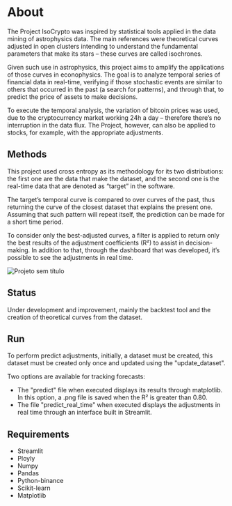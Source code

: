 # About

The Project IsoCrypto was inspired by statistical tools applied in the data mining of astrophysics data. The main references were theoretical curves adjusted in open clusters intending to understand the fundamental parameters that make its stars – these curves are called isochrones.

Given such use in astrophysics, this project aims to amplify the applications of those curves in econophysics. The goal is to analyze temporal series of financial data in real-time, verifying if those stochastic events are similar to others that occurred in the past (a search for patterns), and through that, to predict the price of assets to make decisions.

To execute the temporal analysis, the variation of bitcoin prices was used, due to the cryptocurrency market working 24h a day – therefore there’s no interruption in the data flux. The Project, however, can also be applied to stocks, for example, with the appropriate adjustments.

## **Methods**

This project used cross entropy as its methodology for its two distributions: the first one are the data that make the dataset, and the second one is the real-time data that are denoted as “target” in the software.

The target’s temporal curve is compared to over curves of the past, thus returning the curve of the closest dataset that explains the present one. Assuming that such pattern will repeat itself, the prediction can be made for a short time period.

To consider only the best-adjusted curves, a filter is applied to return only the best results of the adjustment coefficients (R²) to assist in decision-making. In addition to that, through the dashboard that was developed, it’s possible to see the adjustments in real time.

![Projeto sem título](https://user-images.githubusercontent.com/70342250/194788284-2a4a7232-ac86-40ac-9b1a-d25ba3853b53.gif)

## Status

Under development and improvement, mainly the backtest tool and the creation of theoretical curves from the dataset.

## Run

To perform predict adjustments, initially, a dataset must be created, this dataset must be created only once and updated using the "update_dataset".

Two options are available for tracking forecasts:

- The "predict" file when executed displays its results through matplotlib. In this option, a .png file is saved when the R² is greater than 0.80.
- The file "predict_real_time" when executed displays the adjustments in real time through an interface built in Streamlit.

## Requirements

- Streamlit
- Ployly
- Numpy
- Pandas
- Python-binance
- Scikit-learn
- Matplotlib
